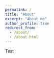 ```yaml
---
permalink: /
title: "About"
excerpt: "About me"
author_profile: true
redirect_from: 
  - /about/
  - /about.html
---
```


Test

